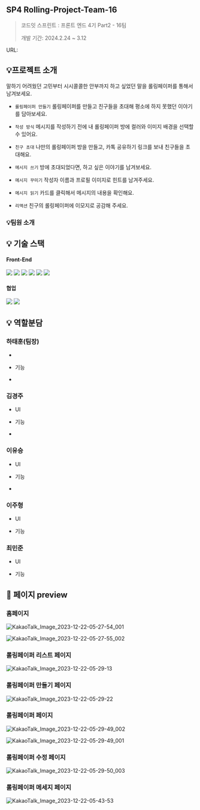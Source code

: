 ## SP4 Rolling-Project-Team-16

> 코드잇 스프린트 : 프론트 엔드 4기 Part2 - 16팀
>
> 개발 기간: 2024.2.24 ~ 3.12

URL:

## 💡프로젝트 소개

말하기 어려웠던 고민부터 시시콜콜한 안부까지 하고 싶었던 말을 롤링페이퍼를 통해서 남겨보세요.

- `롤링페이퍼 만들기` 롤링페이퍼를 만들고 친구들을 초대해 평소에 하지 못했던 이야기를 담아보세요.

- `작성 방식` 메시지를 작성하기 전에 내 롤링페이퍼 방에 컬러와 이미지 배경을 선택할 수 있어요.

- `친구 초대` 나만의 롤링페이퍼 방을 만들고, 카톡 공유하기 링크를 보내 친구들을 초대해요.

- `메시지 쓰기` 방에 초대되었다면, 하고 싶은 이야기를 남겨보세요.

- `메시지 꾸미기` 작성자 이름과 프로필 이미지로 힌트를 남겨주세요.

- `메시지 읽기` 카드를 클릭해서 메시지의 내용을 확인해요.

- `리액션` 친구의 롤링페이퍼에 이모지로 공감해 주세요.

### 💡팀원 소개

## 💡 기술 스택

#### Front-End

<div style="margin: ; text-align: left;" "text-align: left;">
  <img src="https://img.shields.io/badge/React-61DAFB?style=for-the-badge&logo=React&logoColor=white">
  <img src="https://img.shields.io/badge/Javascript-F7DF1E?style=for-the-badge&logo=Javascript&logoColor=white">
  <img src="https://img.shields.io/badge/HTML5-E34F26?style=for-the-badge&logo=HTML5&logoColor=white">
  <img src="https://img.shields.io/badge/StyledComponents-DB7093?style=for-the-badge&logo=StyledComponents&logoColor=white">
  <img src="https://img.shields.io/badge/Eslint-4B32C3?style=for-the-badge&logo=Eslint&logoColor=white">
  <img src="https://img.shields.io/badge/Prettier-F7B93E?style=for-the-badge&logo=Prettier&logoColor=white">
 </div>

#### 협업

 <div style="margin: ; text-align: left;" "text-align: left;"> 
   <img src="https://img.shields.io/badge/Git-F05032?style=for-the-badge&logo=Git&logoColor=white">
   <img src="https://img.shields.io/badge/Github-181717?style=for-the-badge&logo=Github&logoColor=white">
</div>

## 💡 역할분담

### 하태훈(팀장)

-

- 기능

-

### 김경주

- UI

- 기능

-

### 이유승

- UI

- 기능

-

### 이주형

- UI

- 기능

### 최민준

- UI

- 기능

## 👀 페이지 preview

### 홈페이지

![KakaoTalk_Image_2023-12-22-05-27-54_001](https://github.com/Rolling-Project-Team-9/rolling/assets/148737398/2bd87d33-4134-4568-a74e-a8cb4d7a12a8)

![KakaoTalk_Image_2023-12-22-05-27-55_002](https://github.com/Rolling-Project-Team-9/rolling/assets/148737398/f25e3aea-07ee-4264-a6d6-add04d710d1a)

### 롤링페이퍼 리스트 페이지

![KakaoTalk_Image_2023-12-22-05-29-13](https://github.com/Rolling-Project-Team-9/rolling/assets/148737398/190a605d-58ab-436a-8350-a5cbc158ec4a)

### 롤링페이퍼 만들기 페이지

![KakaoTalk_Image_2023-12-22-05-29-22](https://github.com/Rolling-Project-Team-9/rolling/assets/148737398/03596032-4794-442e-9e11-4bbcd2814435)

### 롤링페이퍼 페이지

![KakaoTalk_Image_2023-12-22-05-29-49_002](https://github.com/Rolling-Project-Team-9/rolling/assets/148737398/11038a00-a71d-4688-b2f4-04ab51e91483)

![KakaoTalk_Image_2023-12-22-05-29-49_001](https://github.com/Rolling-Project-Team-9/rolling/assets/148737398/b01b5804-dda8-4709-b634-8840c9973a6a)

### 롤링페이퍼 수정 페이지

![KakaoTalk_Image_2023-12-22-05-29-50_003](https://github.com/Rolling-Project-Team-9/rolling/assets/148737398/d3f7c4a0-dadc-4674-b3bb-d4cbff697834)

### 롤링페이퍼 메세지 페이지

![KakaoTalk_Image_2023-12-22-05-43-53](https://github.com/Rolling-Project-Team-9/rolling/assets/148737398/a9516546-004a-48d2-a6f3-6fab95652050)
